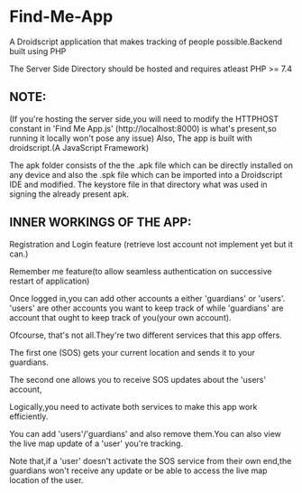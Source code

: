 # Find-Me-App
A Droidscript application that makes tracking of people possible.Backend built using PHP

The Server Side Directory should be hosted and requires atleast PHP >= 7.4

NOTE:
-
(If you're hosting the server side,you will need to modify the HTTPHOST constant in 'Find Me App.js' (http://localhost:8000) is what's present,so running it locally won't pose any issue)
Also,
The app is built with droidscript.(A JavaScript Framework)

The apk folder consists of the the .apk file which can be directly installed on any device and also the .spk file which can be imported into a Droidscript IDE and modified.
The keystore file in that directory what was used in signing the already present apk.

INNER WORKINGS OF THE APP:
-
Registration and Login feature (retrieve lost account not implement yet but it can.)

Remember me feature(to allow seamless authentication on successive restart of application)

Once logged in,you can add other accounts a either 'guardians' or 'users'. 'users' are other accounts you want to keep track of while 'guardians' are account that ought to keep track of you(your own account).

Ofcourse, that's not all.They're two different services that this app offers. 

The first one (SOS) gets your current location and sends it to your guardians.

The second one allows you to receive SOS updates about the 'users' account,

Logically,you need to activate both services to make this app work efficiently.

You can add 'users'/'guardians' and also remove them.You can also view the live map update of a 'user' you're tracking.

Note that,if a 'user' doesn't activate the SOS service from their own end,the guardians won't receive any update or be able to access the live map location of the user.
